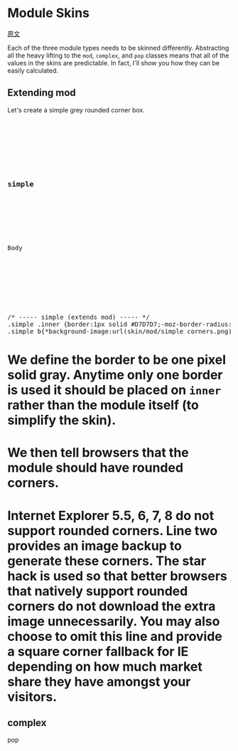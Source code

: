 # Module Skins

[原文](https://github.com/stubbornella/oocss/wiki/Module-Skins)

Each of the three module types needs to be skinned differently.  Abstracting all the heavy lifting to the <code>mod</code>, <code>complex</code>, and <code>pop</code> classes means that all of the values in the skins are predictable. In fact, I'll show you how they can be easily calculated.

<h2>Extending mod</h2>

Let's create a simple grey rounded corner box.

<pre>
<div class="mod simple"> 
	<b class="top"><b class="tl"></b><b class="tr"></b></b> 
	<div class="inner">
		<div class="hd">
			<h3>simple</h3>
		</div>
		<div class="bd">
			<p>Body</p>
		</div>
	</div>
	<b class="bottom"><b class="bl"></b><b class="br"></b></b> 
</div>
</pre>
<pre>
/* ----- simple (extends mod) ----- */
.simple .inner {border:1px solid #D7D7D7;-moz-border-radius: 7px;-webkit-border-radius: 7px;border-radius: 7px;}
.simple b{*background-image:url(skin/mod/simple_corners.png);}
</pre>

# We define the border to be one pixel solid gray. Anytime only one border is used it should be placed on <code>inner</code> rather than the module itself (to simplify the skin). 
# We then tell browsers that the module should have rounded corners.
# Internet Explorer 5.5, 6, 7, 8 do not support rounded corners. Line two provides an image backup to generate these corners. The star hack is used so that better browsers that natively support rounded corners do not download the extra image unnecessarily.  You may also choose to omit this line and provide a square corner fallback for IE depending on how much market share they have amongst your visitors.

<h2>complex</h2>


</h2>pop</h2>
